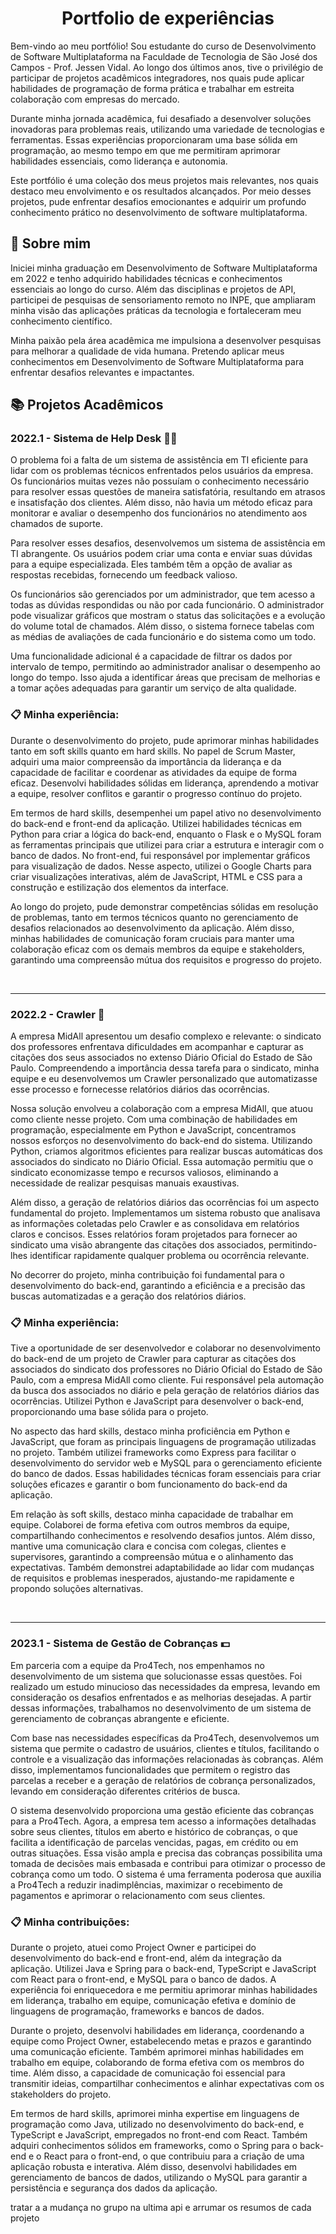<div align="center">  
  <h1>Portfolio de experiências</h1>
</div>

<div>
  <p>
Bem-vindo ao meu portfólio! Sou estudante do curso de Desenvolvimento de Software Multiplataforma na Faculdade de Tecnologia de São José dos Campos - Prof. Jessen Vidal. Ao longo dos últimos anos, tive o privilégio de participar de projetos acadêmicos integradores, nos quais pude aplicar habilidades de programação de forma prática e trabalhar em estreita colaboração com empresas do mercado.

Durante minha jornada acadêmica, fui desafiado a desenvolver soluções inovadoras para problemas reais, utilizando uma variedade de tecnologias e ferramentas. Essas experiências proporcionaram uma base sólida em programação, ao mesmo tempo em que me permitiram aprimorar habilidades essenciais, como liderança e autonomia.

Este portfólio é uma coleção dos meus projetos mais relevantes, nos quais destaco meu envolvimento e os resultados alcançados. Por meio desses projetos, pude enfrentar desafios emocionantes e adquirir um profundo conhecimento prático no desenvolvimento de software multiplataforma.
  </p>
</div>

<h2> 🔎 Sobre mim </h2>
<p> 
Iniciei minha graduação em Desenvolvimento de Software Multiplataforma em 2022 e tenho adquirido habilidades técnicas e conhecimentos essenciais ao longo do curso. Além das disciplinas e projetos de API, participei de pesquisas de sensoriamento remoto no INPE, que ampliaram minha visão das aplicações práticas da tecnologia e fortaleceram meu conhecimento científico.

Minha paixão pela área acadêmica me impulsiona a desenvolver pesquisas para melhorar a qualidade de vida humana. Pretendo aplicar meus conhecimentos em Desenvolvimento de Software Multiplataforma para enfrentar desafios relevantes e impactantes.
</p>
<h2> <strong> 📚 Projetos Acadêmicos </strong> </h2>
<div>
  <h3> 2022.1 - Sistema de Help Desk 🧑‍💼</h3>
  <p> 
O problema foi a falta de um sistema de assistência em TI eficiente para lidar com os problemas técnicos enfrentados pelos usuários da empresa. Os funcionários muitas vezes não possuíam o conhecimento necessário para resolver essas questões de maneira satisfatória, resultando em atrasos e insatisfação dos clientes. Além disso, não havia um método eficaz para monitorar e avaliar o desempenho dos funcionários no atendimento aos chamados de suporte.

Para resolver esses desafios, desenvolvemos um sistema de assistência em TI abrangente. Os usuários podem criar uma conta e enviar suas dúvidas para a equipe especializada. Eles também têm a opção de avaliar as respostas recebidas, fornecendo um feedback valioso.

Os funcionários são gerenciados por um administrador, que tem acesso a todas as dúvidas respondidas ou não por cada funcionário. O administrador pode visualizar gráficos que mostram o status das solicitações e a evolução do volume total de chamados. Além disso, o sistema fornece tabelas com as médias de avaliações de cada funcionário e do sistema como um todo.

Uma funcionalidade adicional é a capacidade de filtrar os dados por intervalo de tempo, permitindo ao administrador analisar o desempenho ao longo do tempo. Isso ajuda a identificar áreas que precisam de melhorias e a tomar ações adequadas para garantir um serviço de alta qualidade.
  </p>
  
 
  <h3> 📋 Minha experiência: </h3>
  <p>  
Durante o desenvolvimento do projeto, pude aprimorar minhas habilidades tanto em soft skills quanto em hard skills. No papel de Scrum Master, adquiri uma maior compreensão da importância da liderança e da capacidade de facilitar e coordenar as atividades da equipe de forma eficaz. Desenvolvi habilidades sólidas em liderança, aprendendo a motivar a equipe, resolver conflitos e garantir o progresso contínuo do projeto.

Em termos de hard skills, desempenhei um papel ativo no desenvolvimento do back-end e front-end da aplicação. Utilizei habilidades técnicas em Python para criar a lógica do back-end, enquanto o Flask e o MySQL foram as ferramentas principais que utilizei para criar a estrutura e interagir com o banco de dados. No front-end, fui responsável por implementar gráficos para visualização de dados. Nesse aspecto, utilizei o Google Charts para criar visualizações interativas, além de JavaScript, HTML e CSS para a construção e estilização dos elementos da interface.

Ao longo do projeto, pude demonstrar competências sólidas em resolução de problemas, tanto em termos técnicos quanto no gerenciamento de desafios relacionados ao desenvolvimento da aplicação. Além disso, minhas habilidades de comunicação foram cruciais para manter uma colaboração eficaz com os demais membros da equipe e stakeholders, garantindo uma compreensão mútua dos requisitos e progresso do projeto.
  </p>
</div>
<br>
<hr>
<div>
  <h3> 2022.2 - Crawler 🤖 </h3>
  <p>
A empresa MidAll apresentou um desafio complexo e relevante: o sindicato dos professores enfrentava dificuldades em acompanhar e capturar as citações dos seus associados no extenso Diário Oficial do Estado de São Paulo. Compreendendo a importância dessa tarefa para o sindicato, minha equipe e eu desenvolvemos um Crawler personalizado que automatizasse esse processo e fornecesse relatórios diários das ocorrências.

Nossa solução envolveu a colaboração com a empresa MidAll, que atuou como cliente nesse projeto. Com uma combinação de habilidades em programação, especialmente em Python e JavaScript, concentramos nossos esforços no desenvolvimento do back-end do sistema. Utilizando Python, criamos algoritmos eficientes para realizar buscas automáticas dos associados do sindicato no Diário Oficial. Essa automação permitiu que o sindicato economizasse tempo e recursos valiosos, eliminando a necessidade de realizar pesquisas manuais exaustivas.

Além disso, a geração de relatórios diários das ocorrências foi um aspecto fundamental do projeto. Implementamos um sistema robusto que analisava as informações coletadas pelo Crawler e as consolidava em relatórios claros e concisos. Esses relatórios foram projetados para fornecer ao sindicato uma visão abrangente das citações dos associados, permitindo-lhes identificar rapidamente qualquer problema ou ocorrência relevante.

No decorrer do projeto, minha contribuição foi fundamental para o desenvolvimento do back-end, garantindo a eficiência e a precisão das buscas automatizadas e a geração dos relatórios diários.
  </p>
  <h3> 📋 Minha experiência: </h3>
  <p>    
Tive a oportunidade de ser desenvolvedor e colaborar no desenvolvimento do back-end de um projeto de Crawler para capturar as citações dos associados do sindicato dos professores no Diário Oficial do Estado de São Paulo, com a empresa MidAll como cliente. Fui responsável pela automação da busca dos associados no diário e pela geração de relatórios diários das ocorrências. Utilizei Python e JavaScript para desenvolver o back-end, proporcionando uma base sólida para o projeto.

No aspecto das hard skills, destaco minha proficiência em Python e JavaScript, que foram as principais linguagens de programação utilizadas no projeto. Também utilizei frameworks como Express para facilitar o desenvolvimento do servidor web e MySQL para o gerenciamento eficiente do banco de dados. Essas habilidades técnicas foram essenciais para criar soluções eficazes e garantir o bom funcionamento do back-end da aplicação.

Em relação às soft skills, destaco minha capacidade de trabalhar em equipe. Colaborei de forma efetiva com outros membros da equipe, compartilhando conhecimentos e resolvendo desafios juntos. Além disso, mantive uma comunicação clara e concisa com colegas, clientes e supervisores, garantindo a compreensão mútua e o alinhamento das expectativas. Também demonstrei adaptabilidade ao lidar com mudanças de requisitos e problemas inesperados, ajustando-me rapidamente e propondo soluções alternativas.
  </p>
</div>
<br>
<hr>
<div>
  <h3> 2023.1 - Sistema de Gestão de Cobranças 💵</h3>
  <p> 
Em parceria com a equipe da Pro4Tech, nos empenhamos no desenvolvimento de um sistema que solucionasse essas questões. Foi realizado um estudo minucioso das necessidades da empresa, levando em consideração os desafios enfrentados e as melhorias desejadas. A partir dessas informações, trabalhamos no desenvolvimento de um sistema de gerenciamento de cobranças abrangente e eficiente.

Com base nas necessidades específicas da Pro4Tech, desenvolvemos um sistema que permite o cadastro de usuários, clientes e títulos, facilitando o controle e a visualização das informações relacionadas às cobranças. Além disso, implementamos funcionalidades que permitem o registro das parcelas a receber e a geração de relatórios de cobrança personalizados, levando em consideração diferentes critérios de busca.

O sistema desenvolvido proporciona uma gestão eficiente das cobranças para a Pro4Tech. Agora, a empresa tem acesso a informações detalhadas sobre seus clientes, títulos em aberto e histórico de cobranças, o que facilita a identificação de parcelas vencidas, pagas, em crédito ou em outras situações. Essa visão ampla e precisa das cobranças possibilita uma tomada de decisões mais embasada e contribui para otimizar o processo de cobrança como um todo. O sistema é uma ferramenta poderosa que auxilia a Pro4Tech a reduzir inadimplências, maximizar o recebimento de pagamentos e aprimorar o relacionamento com seus clientes.
  </p>
  <h3> 📋 Minha contribuições: </h3>
  <p>
Durante o projeto, atuei como Project Owner e participei do desenvolvimento do back-end e front-end, além da integração da aplicação. Utilizei Java e Spring para o back-end, TypeScript e JavaScript com React para o front-end, e MySQL para o banco de dados. A experiência foi enriquecedora e me permitiu aprimorar minhas habilidades em liderança, trabalho em equipe, comunicação efetiva e domínio de linguagens de programação, frameworks e bancos de dados.

Durante o projeto, desenvolvi habilidades em liderança, coordenando a equipe como Project Owner, estabelecendo metas e prazos e garantindo uma comunicação eficiente. Também aprimorei minhas habilidades em trabalho em equipe, colaborando de forma efetiva com os membros do time. Além disso, a capacidade de comunicação foi essencial para transmitir ideias, compartilhar conhecimentos e alinhar expectativas com os stakeholders do projeto.

Em termos de hard skills, aprimorei minha expertise em linguagens de programação como Java, utilizado no desenvolvimento do back-end, e TypeScript e JavaScript, empregados no front-end com React. Também adquiri conhecimentos sólidos em frameworks, como o Spring para o back-end e o React para o front-end, o que contribuiu para a criação de uma aplicação robusta e interativa. Além disso, desenvolvi habilidades em gerenciamento de bancos de dados, utilizando o MySQL para garantir a persistência e segurança dos dados da aplicação.
  </p>
</div>

tratar a a mudança no grupo na ultima api e arrumar os resumos de cada projeto
